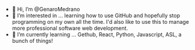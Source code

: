 - 👋 Hi, I’m @GenaroMedrano
- 👀 I’m interested in ...
learning how to use GitHub and hopefully stop programming on my own all the time. I'd also like to use this to manage more professional software web development.
- 🌱 I’m currently learning ...
Gethub, React, Python, Javascript, ASL, a bunch of things!

<!---
GenaroMedrano/GenaroMedrano is a ✨ special ✨ repository because its `README.md` (this file) appears on your GitHub profile.
You can click the Preview link to take a look at your changes.
--->
